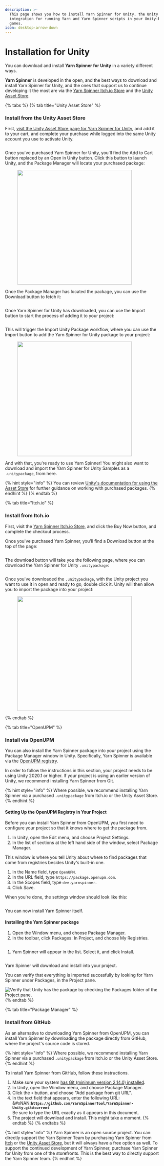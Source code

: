 ```yaml
---
description: >-
  This page shows you how to install Yarn Spinner for Unity, the Unity
  integration for running Yarn and Yarn Spinner scripts in your Unity-based
  games.
icon: desktop-arrow-down
---
```


# Installation for Unity

You can download and install **Yarn Spinner for Unity** in a variety different ways.&#x20;

**Yarn Spinner** is developed in the open, and the best ways to download and install Yarn Spinner for Unity, and the ones that support us to continue developing it the most are via the [Yarn Spinner Itch.io Store](https://yarnspinner.itch.io/) and the [Unity Asset Store](https://assetstore.unity.com/packages/tools/behavior-ai/yarn-spinner-for-unity-267061).&#x20;

{% tabs %}
{% tab title="Unity Asset Store" %}
### Install from the Unity Asset Store

First, [visit the Unity Asset Store page for Yarn Spinner for Unity](https://assetstore.unity.com/packages/tools/behavior-ai/yarn-spinner-for-unity-267061), and add it to your cart, and complete your purchase while logged into the same Unity account you use to activate Unity.

<figure><img src="../../.gitbook/assets/Screenshot 2024-01-31 at 3.48.43 pm.png" alt=""><figcaption></figcaption></figure>

Once you've purchased Yarn Spinner for Unity, you'll find the Add to Cart button replaced by an Open in Unity button. Click this button to launch Unity, and the Package Manager will locate your purchased package:

<figure><img src="../../.gitbook/assets/Screenshot 2024-01-31 at 3.41.36 pm.png" alt="" width="375"><figcaption></figcaption></figure>

Once the Package Manager has located the package, you can use the Download button to fetch it:

<figure><img src="../../.gitbook/assets/Screenshot 2024-01-31 at 3.42.04 pm.png" alt=""><figcaption></figcaption></figure>

Once Yarn Spinner for Unity has downloaded, you can use the Import button to start the process of adding it to your project:

<figure><img src="../../.gitbook/assets/Screenshot 2024-01-31 at 3.43.55 pm.png" alt=""><figcaption></figcaption></figure>

This will trigger the Import Unity Package workflow, where you can use the Import button to add the Yarn Spinner for Unity package to your project:

<figure><img src="../../.gitbook/assets/Screenshot 2024-01-31 at 3.46.55 pm.png" alt="" width="375"><figcaption></figcaption></figure>

And with that, you're ready to use Yarn Spinner! You might also want to download and import the Yarn Spinner for Unity Samples as a `.unitypackage`, from here.

{% hint style="info" %}
You can review [Unity's documentation for using the Asset Store](https://docs.unity3d.com/Manual/AssetStorePackages.html) for further guidance on working with purchased packages.
{% endhint %}
{% endtab %}

{% tab title="Itch.io" %}
### Install from Itch.io

First, visit the [Yarn Spinner Itch.io Store](https://yarnspinnertool.itch.io/yarn-spinner), and click the Buy Now button, and complete the checkout process.

Once you've purchased Yarn Spinner, you'll find a Download button at the top of the page:

<figure><img src="../../.gitbook/assets/PNG image.jpeg" alt=""><figcaption></figcaption></figure>

The download button will take you the following page, where you can download the Yarn Spinner for Unity `.unitypackage`:

<figure><img src="../../.gitbook/assets/PNG image (1).jpeg" alt=""><figcaption></figcaption></figure>

Once you've downloaded the `.unitypackage`, with the Unity project you want to use it in open and ready to go, double click it. Unity will then allow you to import the package into your project:

<figure><img src="../../.gitbook/assets/Screenshot 2023-11-29 at 4.03.41 pm.png" alt="" width="375"><figcaption></figcaption></figure>
{% endtab %}

{% tab title="OpenUPM" %}
### Install via OpenUPM

You can also install the Yarn Spinner package into your project using the Package Manager window in Unity. Specifically, Yarn Spinner is available via the [OpenUPM registry](https://openupm.com).

In order to follow the instructions in this section, your project needs to be using Unity 2020.1 or higher. If your project is using an earlier version of Unity, we recommend installing Yarn Spinner from Git.

{% hint style="info" %}
Where possible, we recommend installing Yarn Spinner via a purchased `.unitypackage` from Itch.io or the Unity Asset Store.
{% endhint %}

#### Setting Up the OpenUPM Registry in Your Project

Before you can install Yarn Spinner from OpenUPM, you first need to configure your project so that it knows where to get the package from.

1. In Unity, open the Edit menu, and choose Project Settings.
2. In the list of sections at the left hand side of the window, select Package Manager.

This window is where you tell Unity about where to find packages that come from registries besides Unity's built-in one.

1. In the Name field, type `OpenUPM`.
2. In the URL field, type `https://package.openupm.com`.
3. In the Scopes field, type `dev.yarnspinner`.
4. Click Save.

When you're done, the settings window should look like this:

<img src="../../.gitbook/assets/installing-unity-package-manager-registry.png" alt="" data-size="original">

You can now install Yarn Spinner itself.

#### Installing the Yarn Spinner package

1. Open the Window menu, and choose Package Manager.
2. In the toolbar, click Packages: In Project, and choose My Registries.

<img src="../../.gitbook/assets/installing-unity-package-manager-select-package-list.png" alt="" data-size="original">

1. Yarn Spinner will appear in the list. Select it, and click Install.

<img src="../../.gitbook/assets/installing-unity-package-manager-registry-select-package.png" alt="" data-size="original">

Yarn Spinner will download and install into your project.

You can verify that everything is imported succesfully by looking for Yarn Spinner under Packages, in the Project pane.

<img src="../../.gitbook/assets/Screen Shot 2021-03-07 at 2.16.14 pm (1).png" alt="Verify that Unity has the package by checking the Packages folder of the Project pane." data-size="original">
{% endtab %}

{% tab title="Package Manager" %}
### Install from GitHub

As an alternative to downloading Yarn Spinner from OpenUPM, you can install Yarn Spinner by downloading the package directly from GitHub, where the project's source code is stored.

{% hint style="info" %}
Where possible, we recommend installing Yarn Spinner via a purchased `.unitypackage` from Itch.io or the Unity Asset Store.
{% endhint %}

To install Yarn Spinner from GitHub, follow these instructions.

1. Make sure your system [has Git (minimum version 2.14.0) installed](https://git-scm.com/).
2. In Unity, open the Window menu, and choose Package Manager.
3. Click the `+` button, and choose "Add package from git URL".
4. In the text field that appears, enter the following URL:\
   \&#xNAN;**`https://github.com/YarnSpinnerTool/YarnSpinner-Unity.git#current`**\
   Be sure to type the URL exactly as it appears in this document.
5. The project will download and install. This might take a moment.
{% endtab %}
{% endtabs %}

{% hint style="info" %}
Yarn Spinner is an open source project. You can directly support the Yarn Spinner Team by purchasing Yarn Spinner from [Itch](https://yarnspinner.itch.io) or the [Unity Asset Store](https://assetstore.unity.com/packages/tools/behavior-ai/yarn-spinner-for-unity-267061), but it will always have a free option as well. To support the continued development of Yarn Spinner, purchase Yarn Spinner for Unity from one of the storefronts. This is the best way to directly support the Yarn Spinner team.
{% endhint %}

